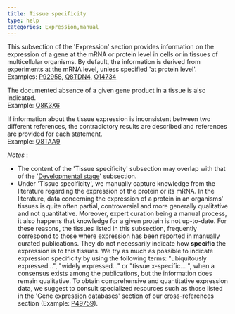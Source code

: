 ```yaml
---
title: Tissue specificity
type: help
categories: Expression,manual
---
```


This subsection of the 'Expression' section provides information on the expression of a gene at the mRNA or protein level in cells or in tissues of multicellular organisms. By default, the information is derived from experiments at the mRNA level, unless specified 'at protein level'.  
Examples: [P92958](https://www.uniprot.org/uniprotkb/P92958#expression), [Q8TDN4](https://www.uniprot.org/uniprotkb/Q8TDN4#expression), [O14734](https://www.uniprot.org/uniprotkb/O14734#expression)

The documented absence of a given gene product in a tissue is also indicated.  
Example: [Q8K3X6](https://www.uniprot.org/uniprotkb/Q8K3X6#expression)

If information about the tissue expression is inconsistent between two different references, the contradictory results are described and references are provided for each statement.  
Example: [Q8TAA9](https://www.uniprot.org/uniprotkb/Q8TAA9#expression)

_Notes_ :

- The content of the 'Tissue specificity' subsection may overlap with that of the '[Developmental stage](https://www.uniprot.org/help/developmental_stage)' subsection.
- Under 'Tissue specificity', we manually capture knowledge from the literature regarding the expression of the protein or its mRNA. In the literature, data concerning the expression of a protein in an organisms' tissues is quite often partial, controversial and more generally qualitative and not quantitative. Moreover, expert curation being a manual process, it also happens that knowledge for a given protein is not up-to-date. For these reasons, the tissues listed in this subsection, frequently correspond to those where expression has been reported in manually curated publications. They do not necessarily indicate how **specific** the expression is to this tissues. We try as much as possible to indicate expression specificity by using the following terms: "ubiquitously expressed...", "widely expressed..." or "tissue x-specific... ", when a consensus exists among the publications, but the information does remain qualitative. To obtain comprehensive and quantitative expression data, we suggest to consult specialized resources such as those listed in the 'Gene expression databases' section of our cross-references section (Example: [P49759](https://www.uniprot.org/uniprotkb/P49759#expression)).
